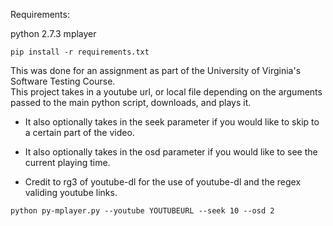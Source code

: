 Requirements:

python 2.7.3
mplayer

```pip install -r requirements.txt```

This was done for an assignment as part of the University of Virginia's Software Testing Course.  
This project takes in a youtube url, or local file depending on the arguments passed to the main python script, downloads, and plays it.

* It also optionally takes in the seek parameter if you would like to skip to a certain part of the video.
* It also optionally takes in the osd parameter if you would like to see the current playing time.

* Credit to rg3 of youtube-dl for the use of youtube-dl and the regex validing youtube links.

```python py-mplayer.py --youtube YOUTUBEURL --seek 10 --osd 2```
